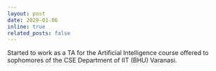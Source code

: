 ```yaml
---
layout: post
date: 2020-01-06
inline: true
related_posts: false
---
```


Started to work as a TA for the Artificial Intelligence course offered to sophomores of the CSE Department of IIT (BHU) Varanasi.
